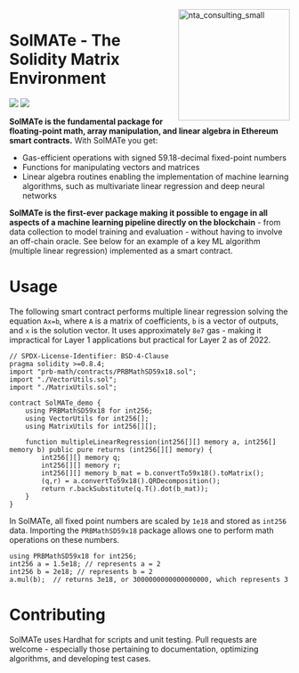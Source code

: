 <img src="https://user-images.githubusercontent.com/5258974/147603258-8abef830-9d86-4701-bd80-523ef8033f8a.png" alt="nta_consulting_small" height="200" align="right"/> 

# SolMATe - The Solidity Matrix Environment 

![](https://img.shields.io/badge/PRs-welcome-brightgreen) ![](https://img.shields.io/badge/solidity-0.8.11-blue)

**SolMATe is the fundamental package for floating-point math, array manipulation, and linear algebra in Ethereum smart contracts.** With SolMATe you get:

- Gas-efficient operations with signed 59.18-decimal fixed-point numbers
- Functions for manipulating vectors and matrices
- Linear algebra routines enabling the implementation of machine learning algorithms, such as multivariate linear regression and deep neural networks

**SolMATe is the first-ever package making it possible to engage in all aspects of a machine learning pipeline directly on the blockchain** - from data collection to model training and evaluation - without having to involve an off-chain oracle. See below for an example of a key ML algorithm (multiple linear regression) implemented as a smart contract.

# Usage

The following smart contract performs multiple linear regression solving the equation `Ax=b`, where `A` is a matrix of coefficients, `b` is a vector of outputs, and `x` is the solution vector. It uses approximately `8e7` gas - making it impractical for Layer 1 applications but practical for Layer 2 as of 2022.

```solidity
// SPDX-License-Identifier: BSD-4-Clause
pragma solidity >=0.8.4;
import "prb-math/contracts/PRBMathSD59x18.sol";
import "./VectorUtils.sol";
import "./MatrixUtils.sol";

contract SolMATe_demo {
    using PRBMathSD59x18 for int256;
    using VectorUtils for int256[];
    using MatrixUtils for int256[][];

    function multipleLinearRegression(int256[][] memory a, int256[] memory b) public pure returns (int256[][] memory) {
        int256[][] memory q;
        int256[][] memory r;
        int256[][] memory b_mat = b.convertTo59x18().toMatrix();
        (q,r) = a.convertTo59x18().QRDecomposition();
        return r.backSubstitute(q.T().dot(b_mat));
    }
}
```

In SolMATe, all fixed point numbers are scaled by `1e18` and stored as `int256` data. Importing the `PRBMathSD59x18` package allows one to perform math operations on these numbers.

```solidity
using PRBMathSD59x18 for int256;
int256 a = 1.5e18; // represents a = 2
int256 b = 2e18; // represents b = 2
a.mul(b);  // returns 3e18, or 3000000000000000000, which represents 3
```

# Contributing

SolMATe uses Hardhat for scripts and unit testing. Pull requests are welcome - especially those pertaining to documentation, optimizing algorithms, and developing test cases.
